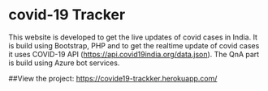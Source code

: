 # covid-19 Tracker
This website is developed to get the live updates of covid cases in India. It is build using Bootstrap, PHP and to get the realtime update of covid cases it uses COVID-19 API (https://api.covid19india.org/data.json). The QnA part is build using Azure bot services.

##View the project: https://covide19-trackker.herokuapp.com/
